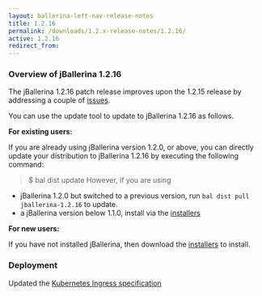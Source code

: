 ```yaml
---
layout: ballerina-left-nav-release-notes
title: 1.2.16
permalink: /downloads/1.2.x-release-notes/1.2.16/
active: 1.2.16
redirect_from:
---
```

### Overview of jBallerina 1.2.16

The jBallerina 1.2.16 patch release improves upon the 1.2.15 release by addressing a couple of [issues](https://github.com/ballerina-platform/ballerina-lang/issues?q=is%3Aissue+milestone%3A%22Ballerina+1.2.16%22+is%3Aclosed+).

You can use the update tool to update to jBallerina 1.2.16 as follows.

**For existing users:**

If you are already using jBallerina version 1.2.0, or above, you can directly update your distribution to jBallerina 1.2.16 by executing the following command:

> $ bal dist update
However, if you are using

- jBallerina 1.2.0 but switched to a previous version, run `bal dist pull jballerina-1.2.16` to update.
- a jBallerina version below 1.1.0, install via the [installers](https://ballerina.io/downloads/)

**For new users:**

If you have not installed jBallerina, then download the [installers](https://ballerina.io/downloads/) to install.


### Deployment

Updated the [Kubernetes Ingress specification](https://github.com/ballerina-platform/module-ballerina-kubernetes/issues/644)

